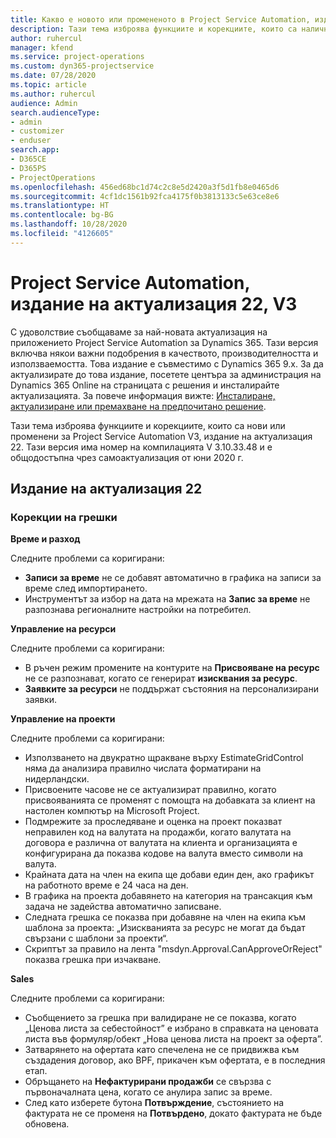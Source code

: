 ```yaml
---
title: Какво е новото или промененото в Project Service Automation, издание на актуализация 22, V3
description: Тази тема изброява функциите и корекциите, които са налични в Project Service Automation V3, издание на актуализация 22, V3.
author: ruhercul
manager: kfend
ms.service: project-operations
ms.custom: dyn365-projectservice
ms.date: 07/28/2020
ms.topic: article
ms.author: ruhercul
audience: Admin
search.audienceType:
- admin
- customizer
- enduser
search.app:
- D365CE
- D365PS
- ProjectOperations
ms.openlocfilehash: 456ed68bc1d74c2c8e5d2420a3f5d1fb8e0465d6
ms.sourcegitcommit: 4cf1dc1561b92fca4175f0b3813133c5e63ce8e6
ms.translationtype: HT
ms.contentlocale: bg-BG
ms.lasthandoff: 10/28/2020
ms.locfileid: "4126605"
---
```

# <a name="project-service-automation-update-release-22-v3"></a>Project Service Automation, издание на актуализация 22, V3

С удоволствие съобщаваме за най-новата актуализация на приложението Project Service Automation за Dynamics 365. Тази версия включва някои важни подобрения в качеството, производителността и използваемостта. Това издание е съвместимо с Dynamics 365 9.x. За да актуализирате до това издание, посетете центъра за администрация на Dynamics 365 Online на страницата с решения и инсталирайте актуализацията. За повече информация вижте: [Инсталиране, актуализиране или премахване на предпочитано решение](https://docs.microsoft.com/power-platform/admin/install-remove-preferred-solution).

Тази тема изброява функциите и корекциите, които са нови или променени за Project Service Automation V3, издание на актуализация 22. Тази версия има номер на компилацията V 3.10.33.48 и е общодостъпна чрез самоактуализация от юни 2020 г.

## <a name="update-release-22"></a>Издание на актуализация 22

### <a name="bug-fixes"></a>Корекции на грешки



**Време и разход**

Следните проблеми са коригирани:

- **Записи за време** не се добавят автоматично в графика на записи за време след импортирането.
- Инструментът за избор на дата на мрежата на **Запис за време** не разпознава регионалните настройки на потребител.

**Управление на ресурси**

Следните проблеми са коригирани:

- В ръчен режим промените на контурите на **Присвояване на ресурс** не се разпознават, когато се генерират **изисквания за ресурс**.
- **Заявките за ресурси** не поддържат състояния на персонализирани заявки.

**Управление на проекти**

Следните проблеми са коригирани:

- Използването на двукратно щракване върху EstimateGridControl няма да анализира правилно числата форматирани на нидерландски.
- Присвоените часове не се актуализират правилно, когато присвояванията се променят с помощта на добавката за клиент на настолен компютър на Microsoft Project.
- Подмрежите за проследяване и оценка на проект показват неправилен код на валутата на продажби, когато валутата на договора е различна от валутата на клиента и организацията е конфигурирана да показва кодове на валута вместо символи на валута.
- Крайната дата на член на екипа ще добави един ден, ако графикът на работното време е 24 часа на ден.
- В графика на проекта добавянето на категория на трансакция към задача не задейства автоматично записване.
- Следната грешка се показва при добавяне на член на екипа към шаблона за проекта: „Изискванията за ресурс не могат да бъдат свързани с шаблони за проекти“. 
- Скриптът за правило на лента "msdyn.Approval.CanApproveOrReject" показва грешка при изчакване.

**Sales**

Следните проблеми са коригирани:

- Съобщението за грешка при валидиране не се показва, когато „Ценова листа за себестойност” е избрано в справката на ценовата листа във формуляр/обект „Нова ценова листа на проект за оферта”.
- Затварянето на офертата като спечелена не се придвижва към създадения договор, ако BPF, прикачен към офертата, е в последния етап.
- Обръщането на **Нефактурирани продажби** се свързва с първоначалната цена, когато се анулира запис за време.
- След като изберете бутона **Потвърждение**, състоянието на фактурата не се променя на **Потвърдено**, докато фактурата не бъде обновена.
